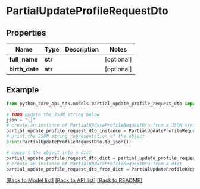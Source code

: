 # PartialUpdateProfileRequestDto


## Properties

Name | Type | Description | Notes
------------ | ------------- | ------------- | -------------
**full_name** | **str** |  | [optional] 
**birth_date** | **str** |  | [optional] 

## Example

```python
from python_core_api_sdk.models.partial_update_profile_request_dto import PartialUpdateProfileRequestDto

# TODO update the JSON string below
json = "{}"
# create an instance of PartialUpdateProfileRequestDto from a JSON string
partial_update_profile_request_dto_instance = PartialUpdateProfileRequestDto.from_json(json)
# print the JSON string representation of the object
print(PartialUpdateProfileRequestDto.to_json())

# convert the object into a dict
partial_update_profile_request_dto_dict = partial_update_profile_request_dto_instance.to_dict()
# create an instance of PartialUpdateProfileRequestDto from a dict
partial_update_profile_request_dto_from_dict = PartialUpdateProfileRequestDto.from_dict(partial_update_profile_request_dto_dict)
```
[[Back to Model list]](../README.md#documentation-for-models) [[Back to API list]](../README.md#documentation-for-api-endpoints) [[Back to README]](../README.md)


